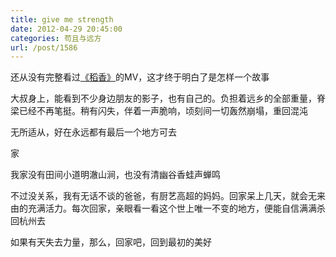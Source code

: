 ```yaml
---
title: give me strength
date: 2012-04-29 20:45:00
categories: 苟且与远方
url: /post/1586
---
```


还从没有完整看过[《稻香》](http://v.yinyuetai.com/video/302871)的MV，这才终于明白了是怎样一个故事

大叔身上，能看到不少身边朋友的影子，也有自己的。负担着远乡的全部重量，脊梁已经不再笔挺。稍有闪失，伴着一声脆响，顷刻间一切轰然崩塌，重回混沌

无所适从，好在永远都有最后一个地方可去

家

我家没有田间小道明澈山涧，也没有清幽谷香蛙声蝉鸣

不过没关系，我有无话不谈的爸爸，有厨艺高超的妈妈。回家呆上几天，就会无来由的充满活力。每次回家，亲眼看一看这个世上唯一不变的地方，便能自信满满杀回杭州去

如果有天失去力量，那么，回家吧，回到最初的美好